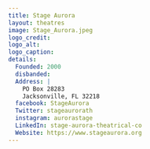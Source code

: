 ```yaml
---
title: Stage Aurora
layout: theatres
image: Stage_Aurora.jpeg
logo_credit:
logo_alt:
logo_caption:
details:
  Founded: 2000
  disbanded:
  Address: |
    PO Box 28283
    Jacksonville, FL 32218
  facebook: StageAurora
  Twitter: stageaurorath
  instagram: aurorastage
  LinkedIn: stage-aurora-theatrical-co
  Website: https://www.stageaurora.org
---
```

